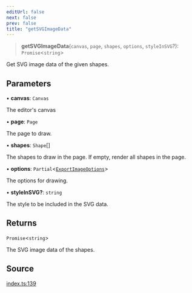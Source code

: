 ```yaml
---
editUrl: false
next: false
prev: false
title: "getSVGImageData"
---
```


> **getSVGImageData**(`canvas`, `page`, `shapes`, `options`, `styleInSVG`?): `Promise`\<`string`\>

Get SVG image data of the given shapes.

## Parameters

• **canvas**: `Canvas`

The editor's canvas

• **page**: `Page`

The page to draw.

• **shapes**: `Shape`[]

The shapes to draw in the page. If empty, render all shapes in the page.

• **options**: `Partial`\<[`ExportImageOptions`](/api-export/type-aliases/exportimageoptions/)\>

The options for drawing.

• **styleInSVG?**: `string`

The style to be included in the SVG data.

## Returns

`Promise`\<`string`\>

The SVG image data of the shapes.

## Source

[index.ts:139](https://github.com/dgmjs/dgmjs/blob/main/packages/export/src/index.ts#L139)
